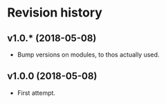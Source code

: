Revision history
=================================



v1.0.* (2018-05-08)
---------------------------------

* Bump versions on modules, to thos actually used.



v1.0.0 (2018-05-08)
---------------------------------

* First attempt.
